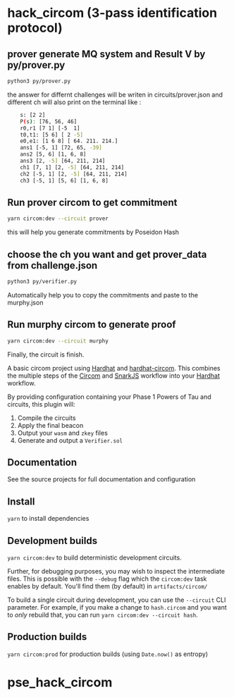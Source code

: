 # hack_circom (3-pass identification protocol)

## prover generate MQ system and Result V by py/prover.py
```bash
python3 py/prover.py
```
the answer for differnt challenges will be writen in circuits/prover.json
and different ch will also print on the terminal like : 

```bash
    s: [2 2]
    P(s): [76, 56, 46]
    r0,r1 [7 1] [-5  1]
    t0,t1: [5 6] [ 2 -5]
    e0,e1: [1 6 8] [ 64. 211. 214.]
    ans1 [-5, 1] [72, 65, -39]
    ans2 [5, 6] [1, 6, 8]
    ans3 [2, -5] [64, 211, 214]
    ch1 [7, 1] [2, -5] [64, 211, 214]
    ch2 [-5, 1] [2, -5] [64, 211, 214]
    ch3 [-5, 1] [5, 6] [1, 6, 8]
```
## Run prover circom to get commitment
```bash
yarn circom:dev --circuit prover
```
this will help you generate commitments by Poseidon Hash

## choose the ch you want and get prover_data from challenge.json
```bash
python3 py/verifier.py
```
Automatically help you to copy the commitments and paste to the murphy.json

## Run murphy circom to generate proof
```bash
yarn circom:dev --circuit murphy
```
Finally, the circuit is finish.

A basic circom project using [Hardhat](https://github.com/nomiclabs/hardhat) and [hardhat-circom](https://github.com/projectsophon/hardhat-circom). This combines the multiple steps of the [Circom](https://github.com/iden3/circom) and [SnarkJS](https://github.com/iden3/snarkjs) workflow into your [Hardhat](https://hardhat.org) workflow.

By providing configuration containing your Phase 1 Powers of Tau and circuits, this plugin will:

1. Compile the circuits
2. Apply the final beacon
3. Output your `wasm` and `zkey` files
4. Generate and output a `Verifier.sol`

## Documentation

See the source projects for full documentation and configuration

## Install

`yarn` to install dependencies

## Development builds

`yarn circom:dev` to build deterministic development circuits.

Further, for debugging purposes, you may wish to inspect the intermediate files. This is possible with the `--debug` flag which the `circom:dev` task enables by default. You'll find them (by default) in `artifacts/circom/`

To build a single circuit during development, you can use the `--circuit` CLI parameter. For example, if you make a change to `hash.circom` and you want to _only_ rebuild that, you can run `yarn circom:dev --circuit hash`.

## Production builds

`yarn circom:prod` for production builds (using `Date.now()` as entropy)
# pse_hack_circom
